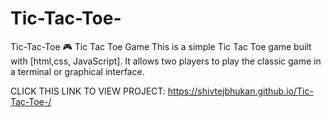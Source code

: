 # Tic-Tac-Toe-
Tic-Tac-Toe 🎮 Tic Tac Toe Game This is a simple Tic Tac Toe game built with [html,css, JavaScript]. It allows two players to play the classic game in a terminal or graphical interface.

 CLICK THIS LINK TO VIEW PROJECT: https://shivtejbhukan.github.io/Tic-Tac-Toe-/
